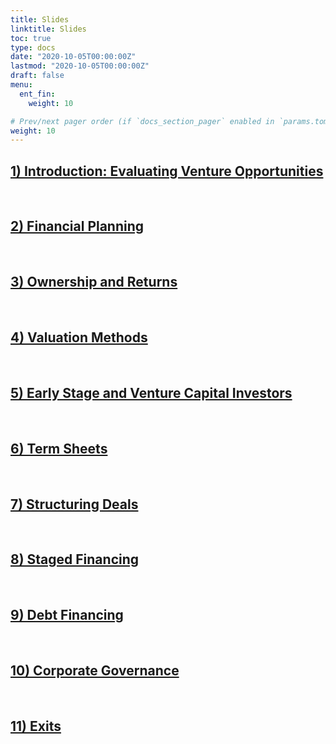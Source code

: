 ```yaml
---
title: Slides
linktitle: Slides
toc: true
type: docs
date: "2020-10-05T00:00:00Z"
lastmod: "2020-10-05T00:00:00Z"
draft: false
menu:
  ent_fin:
    weight: 10

# Prev/next pager order (if `docs_section_pager` enabled in `params.toml`)
weight: 10
--- 
```




## [1) Introduction: Evaluating Venture Opportunities](https://www.dropbox.com/s/ez83kri5cxoekmh/Ent_Fin_WS22_Intro.pdf?dl=0)


<br/>

## [2) Financial Planning](https://www.dropbox.com/s/6j1lfhn799041br/Ent_Fin_WS22_FinPlan.pdf?dl=0)


<br/>

## [3) Ownership and Returns](https://www.dropbox.com/s/3m641zsnn9il5t5/Ent_Fin_WS22_Ownership%26Returns.pdf?dl=0)


<br/>

## [4) Valuation Methods](https://www.dropbox.com/s/d60hdpfv0wrkctl/Ent_Fin_WS21_ValuationMethods.pdf?dl=0)


<br/>


## [5) Early Stage and Venture Capital Investors](https://www.dropbox.com/s/xf64eddmrjz5yft/Ent_Fin_WS21_Early_Stage_Investors.pdf?dl=0)


<br/>

## [6) Term Sheets](https://www.dropbox.com/s/zdipu9py62tfkgy/Ent_Fin_WS21_TermSheets.pdf?dl=0)



<br/>

## [7) Structuring Deals](https://www.dropbox.com/s/quvd5rip8lum1b3/Ent_Fin_WS21_7_StructuringDeals.pdf?dl=0)


<br/>

## [8) Staged Financing](https://www.dropbox.com/s/99p5cfualz6rila/Ent_Fin_WS21_StagedFinancing.pdf?dl=0)



<br/>

## [9) Debt Financing](https://www.dropbox.com/s/veoi5wfh2dhwr0c/Ent_Fin_WS21_Dept_Financing.pdf?dl=0)



<br/>

## [10) Corporate Governance](https://www.dropbox.com/s/4fxdgqipe96bsf1/Ent_Fin_WS21_Corp_Governance.pdf?dl=0)

<br/>

## [11) Exits](https://www.dropbox.com/s/210786kll74htzx/Ent_Fin_WS21_Exits.pdf?dl=0)



<br/>
